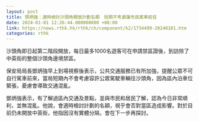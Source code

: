 ```yaml
---
layout: post
title: 鄧炳強：適時檢討沙頭角開放計劃名額　短期不考慮讓市民駕車前往
date: 2024-01-01 12:26:44.000000000 +08:00
link: https://news.rthk.hk/rthk/ch/component/k2/1734499-20240101.htm
categories: rthk
---
```


沙頭角即日起第二階段開放，每日最多1000名遊客可在申請禁區證後，到訪除了中英街的整個沙頭角邊境禁區。

保安局局長鄧炳強早上到場視察後表示，公共交通服務已有所加強，提醒公眾不可自行駕車前來，當局短期內不會考慮容許公眾駕駛車輛往沙頭角，因為區內泊車位緊張，憂慮會導致交通混亂。

鄧炳強表示，有了解過區內交通及景點，並與市民和居民了解，認為今日非常順利，並無混亂。他說，會適時檢討計劃的名額，視乎會否對當區造成影響。對於目前仍未開放中英街，他指因沒有實體分隔，會在下一步再探討。
